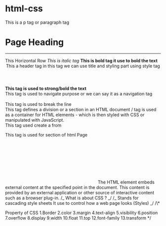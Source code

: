 # html-css

<p>This is a p tag or paragraph tag</p>
<h1>Page Heading</h1>
<hr> This Horizontal Row
<i>This is italic tag</i>
<b>This is bold tag it use to bold the text</b>
<header>This a header tag in this tag we can use title and styling part using style tag</header>
<strong>This tag is used to strong/bold the text</strong>
<nav>This tag is used to navigate purpose  or we can say it as a navigation tag</nav>
<br>This tag is used to break the line
<div>
    This tag defines a division or a section in an HTML document /  
    tag is used as a container for HTML elements - which is then styled with
    CSS or manipulated with JavaScript.
</div>
<form action="get">
    This tag used create a from
</form>
<footer>
    This tag is used for section of html Page
</footer>
<audio src="">
    This tag is used to add audio file in html Page
</audio>
<embed src="" type="">The <embed> HTML element embeds external 
    content at the specified point in the document.
    This content is provided by an external application
    or other source of interactive content such as a browser plug-in.
/_ What is about CSS ? _/
/_ Stands for cascading style sheets It use to control how a web page looks (Styles) _/
/\*

Property of CSS
1.Border
2.color
3.margin
4.text-align
5.visibility
6.position
7.overflow
8.display
9.width
10.float
11.top
12.font-family
13.transform
\*/
